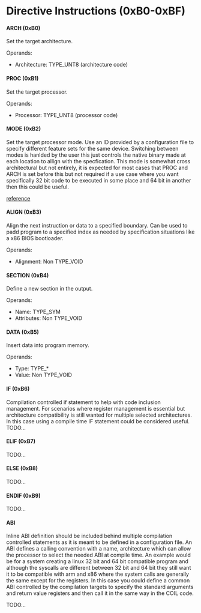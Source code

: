# Directive Instructions (0xB0-0xBF)

#### ARCH (0xB0)
Set the target architecture.

Operands:
- Architecture: TYPE_UNT8 (architecture code)

#### PROC (0xB1)
Set the target processor.

Operands:
- Processor: TYPE_UNT8 (processor code)

#### MODE (0xB2)
Set the target processor mode. Use an ID provided by a configuration file to specify different feature sets for the same device. Switching between modes is hanlded by the user this just controls the native binary made at each location to allign with the specfication. This mode is somewhat cross architectural but not entirely, it is expected for most cases that PROC and ARCH is set before this but not required if a use case where you want specifically 32 bit code to be executed in some place and 64 bit in another then this could be useful.

[reference](./../config.md#device-targets)

#### ALIGN (0xB3)
Align the next instruction or data to a specified boundary.
Can be used to padd program to a specified index as needed by specification situations like a x86 BIOS bootloader.

Operands:
- Alignment: Non TYPE_VOID

#### SECTION (0xB4)
Define a new section in the output.

Operands:
- Name: TYPE_SYM
- Attributes: Non TYPE_VOID

#### DATA (0xB5)
Insert data into program memory.

Operands:
- Type: TYPE_*
- Value: Non TYPE_VOID

#### IF   (0xB6)
Compilation controlled if statement to help with code inclusion management. For scenarios where register management is essential but architecture compatibility is still wanted for multiple selected architectures. In this case using a compile time IF statement could be considered useful.
TODO...

#### ELIF (0xB7)
TODO...

#### ELSE (0xB8)
TODO...

#### ENDIF (0xB9)
TODO...

#### ABI
Inline ABI definition should be included behind multiple compilation controlled statements as it is meant to be defined in a configuration file. An ABI defines a calling convention with a name, architecture which can allow the processor to select the needed ABI at compile time. An example would be for a system creating a linux 32 bit and 64 bit compatible program and although the syscalls are different between 32 bit and 64 bit they still want it to be compatible with arm and x86 where the system calls are generally the same except for the registers. In this case you could define a common ABI controlled by the compilation targets to specify the standard arguments and return value registers and then call it in the same way in the COIL code.

TODO...

